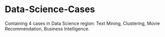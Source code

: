 # Data-Science-Cases

Containing 4 cases in Data Science region: Text Mining, Clustering, Movie Recommendation, Business Intelligence.
